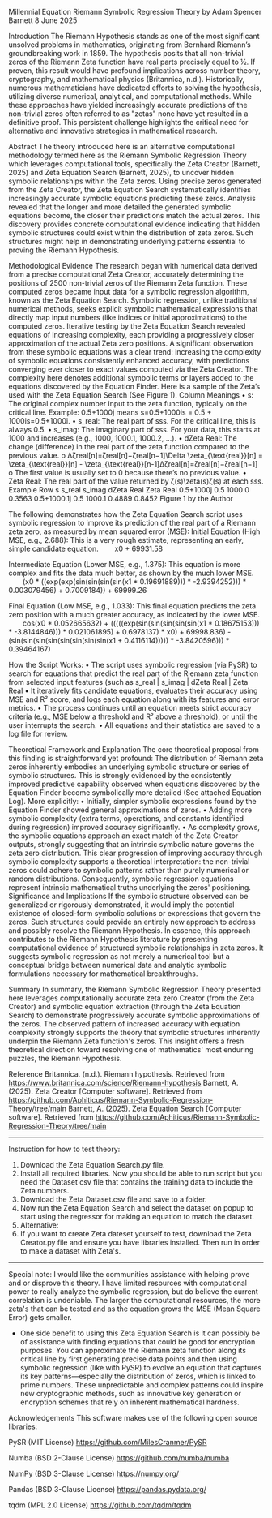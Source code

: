 Millennial Equation
Riemann Symbolic Regression Theory 
by
Adam Spencer Barnett
8 June 2025

Introduction
The Riemann Hypothesis stands as one of the most significant unsolved problems in mathematics, originating from Bernhard Riemann’s groundbreaking work in 1859. The hypothesis posits that all non-trivial zeros of the Riemann Zeta function have real parts precisely equal to ½. If proven, this result would have profound implications across number theory, cryptography, and mathematical physics (Britannica, n.d.).
Historically, numerous mathematicians have dedicated efforts to solving the hypothesis, utilizing diverse numerical, analytical, and computational methods. While these approaches have yielded increasingly accurate predictions of the non-trivial zeros often referred to as "zetas" none have yet resulted in a definitive proof. This persistent challenge highlights the critical need for alternative and innovative strategies in mathematical research.

Abstract
The theory introduced here is an alternative computational methodology termed here as the Riemann Symbolic Regression Theory which leverages computational tools, specifically the Zeta Creator (Barnett, 2025) and Zeta Equation Search (Barnett, 2025), to uncover hidden symbolic relationships within the Zeta zeros. Using precise zeros generated from the Zeta Creator, the Zeta Equation Search systematically identifies increasingly accurate symbolic equations predicting these zeros. Analysis revealed that the longer and more detailed the generated symbolic equations become, the closer their predictions match the actual zeros. This discovery provides concrete computational evidence indicating that hidden symbolic structures could exist within the distribution of zeta zeros. Such structures might help in demonstrating underlying patterns essential to proving the Riemann Hypothesis.

Methodological Evidence
The research began with numerical data derived from a precise computational Zeta Creator, accurately determining the positions of 2500 non-trivial zeros of the Riemann Zeta function. These computed zeros became input data for a symbolic regression algorithm, known as the Zeta Equation Search.
Symbolic regression, unlike traditional numerical methods, seeks explicit symbolic mathematical expressions that directly map input numbers (like indices or initial approximations) to the computed zeros. Iterative testing by the Zeta Equation Search revealed equations of increasing complexity, each providing a progressively closer approximation of the actual Zeta zero positions.
A significant observation from these symbolic equations was a clear trend: increasing the complexity of symbolic equations consistently enhanced accuracy, with predictions converging ever closer to exact values computed via the Zeta Creator. The complexity here denotes additional symbolic terms or layers added to the equations discovered by the Equation Finder.
Here is a sample of the Zeta’s used with the Zeta Equation Search (See Figure 1). 
Column Meanings
•	s:
The original complex number input to the zeta function, typically on the critical line.
Example: 0.5+1000j means s=0.5+1000is = 0.5 + 1000is=0.5+1000i.
•	s_real:
The real part of sss. For the critical line, this is always 0.5.
•	s_imag:
The imaginary part of sss. For your data, this starts at 1000 and increases (e.g., 1000, 1000.1, 1000.2, ...).
•	dZeta Real:
The change (difference) in the real part of the zeta function compared to the previous value.
o	Δζreal[n]=ζreal[n]−ζreal[n−1]\Delta \zeta_{\text{real}}[n] = \zeta_{\text{real}}[n] - \zeta_{\text{real}}[n-1]Δζreal[n]=ζreal[n]−ζreal[n−1]
o	The first value is usually set to 0 because there’s no previous value.
•	Zeta Real:
The real part of the value returned by ζ(s)\zeta(s)ζ(s) at each sss.
Example Row
s	s_real	s_imag	dZeta Real	Zeta Real
0.5+1000j	0.5	1000	0	0.3563
0.5+1000.1j	0.5	1000.1	0.4889	0.8452
Figure 1 by the Author

The following demonstrates how the Zeta Equation Search script uses symbolic regression to improve its prediction of the real part of a Riemann zeta zero, as measured by mean squared error (MSE):
Initial Equation (High MSE, e.g., 2.688): 
This is a very rough estimate, representing an early, simple candidate equation.
  x0 + 69931.58

Intermediate Equation (Lower MSE, e.g., 1.375): This equation is more complex and fits the data much better, as shown by the much lower MSE.
  (x0 * ((exp(exp(sin(sin(sin(sin(x1 * 0.19691889))) * -2.9394252))) * 0.003079456) + 0.7009184)) + 69999.26

Final Equation (Low MSE, e.g., 1.033): This final equation predicts the zeta zero position with a much greater accuracy, as indicated by the lower MSE.
  cos(x0 * 0.052665632) + (((((exp(sin(sin(sin(sin(sin(x1 * 0.18675153))) * -3.8144846))) * 0.021061895) + 0.6978137) * x0) + 69998.836) - (sin(sin(sin(sin(sin(sin(sin(sin(x1 + 0.4116114))))) * -3.8420596))) * 0.39464167)

How the Script Works:
•	The script uses symbolic regression (via PySR) to search for equations that predict the real part of the Riemann zeta function from selected input features (such as s_real |	s_imag  |	dZeta Real	 |   Zeta Real
•	It iteratively fits candidate equations, evaluates their accuracy using MSE and R² score, and logs each equation along with its features and error metrics.
•	The process continues until an equation meets strict accuracy criteria (e.g., MSE below a threshold and R² above a threshold), or until the user interrupts the search.
•	All equations and their statistics are saved to a log file for review.

Theoretical Framework and Explanation
The core theoretical proposal from this finding is straightforward yet profound: The distribution of Riemann zeta zeros inherently embodies an underlying symbolic structure or series of symbolic structures. This is strongly evidenced by the consistently improved predictive capability observed when equations discovered by the Equation Finder become symbolically more detailed (See attached Equation Log).
More explicitly:
•	Initially, simpler symbolic expressions found by the Equation Finder showed general approximations of zeros.
•	Adding more symbolic complexity (extra terms, operations, and constants identified during regression) improved accuracy significantly.
•	As complexity grows, the symbolic equations approach an exact match of the Zeta Creator outputs, strongly suggesting that an intrinsic symbolic nature governs the zeta zero distribution.
This clear progression of improving accuracy through symbolic complexity supports a theoretical interpretation: the non-trivial zeros could adhere to symbolic patterns rather than purely numerical or random distributions. Consequently, symbolic regression equations represent intrinsic mathematical truths underlying the zeros' positioning.
Significance and Implications
If the symbolic structure observed can be generalized or rigorously demonstrated, it would imply the potential existence of closed-form symbolic solutions or expressions that govern the zeros. Such structures could provide an entirely new approach to address and possibly resolve the Riemann Hypothesis.
In essence, this approach contributes to the Riemann Hypothesis literature by presenting computational evidence of structured symbolic relationships in zeta zeros. It suggests symbolic regression as not merely a numerical tool but a conceptual bridge between numerical data and analytic symbolic formulations necessary for mathematical breakthroughs.

Summary
In summary, the Riemann Symbolic Regression Theory presented here leverages computationally accurate zeta zero Creator (from the Zeta Creator) and symbolic equation extraction (through the Zeta Equation Search) to demonstrate progressively accurate symbolic approximations of the zeros. The observed pattern of increased accuracy with equation complexity strongly supports the theory that symbolic structures inherently underpin the Riemann Zeta function's zeros. This insight offers a fresh theoretical direction toward resolving one of mathematics' most enduring puzzles, the Riemann Hypothesis.

Reference
Britannica. (n.d.). Riemann hypothesis. Retrieved from https://www.britannica.com/science/Riemann-hypothesis
Barnett, A. (2025). Zeta Creator [Computer software]. Retrieved from https://github.com/Aphiticus/Riemann-Symbolic-Regression-Theory/tree/main
Barnett, A. (2025). Zeta Equation Search [Computer software]. Retrieved from https://github.com/Aphiticus/Riemann-Symbolic-Regression-Theory/tree/main

----------------------------------------------------------------------------------------------------------------------------------------------------
Instruction for how to test theory:
1. Download the Zeta Equation Search.py file. 
2. Install all required libraries. Now you should be able to run script but you need the Dataset csv file that contains the training data to include the Zeta numbers.
3. Download the Zeta Dataset.csv file and save to a folder.
4. Now run the Zeta Equation Search and select the dataset on popup to start using the regressor for making an equation to match the dataset.
5. Alternative: 
7. If you want to create Zeta dateset yourself to test, download the Zeta Creator.py file and ensure you have libraries installed.  Then run in order to make a dataset with Zeta's.

---------------------------------------------------------------------------------------------------------------------------------------------------
Special note:
I would like the communities assistance with helping prove and or disprove this theory.  I have limited resources with computational power to really analyze the symbolic regression, but do believe the current correlation is undeniable. The larger the computational resources, the more zeta's that can be tested and as the equation grows the MSE (Mean Square Error) gets smaller. 

- One side benefit to using this Zeta Equation Search is it can possibly be of assistance with finding equations that could be good for encryption purposes.  You can approximate the Riemann zeta function along its critical line by first generating precise data points and then using symbolic regression (like with PySR) to evolve an equation that captures its key patterns—especially the distribution of zeros, which is linked to prime numbers. These unpredictable and complex patterns could inspire new cryptographic methods, such as innovative key generation or encryption schemes that rely on inherent mathematical hardness.


Acknowledgements
This software makes use of the following open source libraries:

PySR (MIT License)
https://github.com/MilesCranmer/PySR

Numba (BSD 2-Clause License)
https://github.com/numba/numba

NumPy (BSD 3-Clause License)
https://numpy.org/

Pandas (BSD 3-Clause License)
https://pandas.pydata.org/

tqdm (MPL 2.0 License)
https://github.com/tqdm/tqdm
